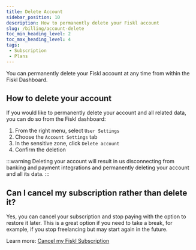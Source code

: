 ```yaml
---
title: Delete Account
sidebar_position: 10
description: How to permanently delete your Fiskl account
slug: /billing/account-delete
toc_min_heading_level: 2
toc_max_heading_level: 4
tags:
 - Subscription
 - Plans
---
```


You can permanently delete your Fiskl account at any time from within the Fiskl Dashboard.

## How to delete your account

If you would like to permanently delete your account and all related data, you can do so from the Fiskl dashboard:

1. From the right menu, select `User Settings`
1. Choose the `Account Settings` tab
1. In the sensitive zone, click `Delete account`
1. Confirm the deletion

:::warning
Deleting your account will result in us disconnecting from banking and payment integrations and permanently deleting your account and all its data.
:::

## Can I cancel my subscription rather than delete it?

Yes, you can cancel your subscription and stop paying with the option to restore it later. This is a great option if you need to take a break, for example, if you stop freelancing but may start again in the future.

Learn more: [Cancel my Fiskl Subscription](./cancel-subscription.md)